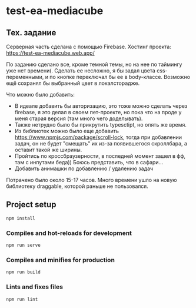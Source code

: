 # test-ea-mediacube

## Тех. задание
Серверная часть сделана с помощью Firebase.
Хостинг проекта: https://test-ea-mediacube.web.app/

По заданию сделано все, кроме темной темы, но на нее по таймингу уже нет времени(.
Сделать ее несложно, я бы задал цвета css-переменными, и по кнопке переключал бы ее в body-классе.
Возможно ещё сохранял бы выбранный цвет в локалсторадже.

Что можно было добавить:
* В идеале добавить бы авторизацию, это тоже можно сделать через firebase, я это делал в своем пет-проекте, но пока что на проде у меня старая версия (там много чего доделывать).
* Также нетрудно было бы прикрутить typesctipt, но опять же время.
* Из библиотек можно было еще добавить https://www.npmjs.com/package/scroll-lock, тогда при добавлении задач, он не будет "смещать" их из-за появившегося скроллбара, а оставит такой же ширины.
* Пройтись по кроссбраузерности, в последней момент зашел в фф, там с инпутами беда)) Боюсь представить, что в сафари...
* Добавить анимашки по добавлению / удалению задач

Потрачено было около 15-17 часов. Много времени ушло на новую библиотеку draggable, которой раньше не пользовался.

## Project setup
```
npm install
```

### Compiles and hot-reloads for development
```
npm run serve
```

### Compiles and minifies for production
```
npm run build
```

### Lints and fixes files
```
npm run lint
```